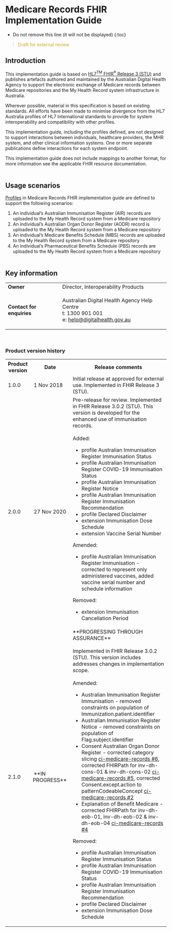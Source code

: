 # Medicare Records FHIR Implementation Guide
<!-- TOC  the css styling for this is \pages\assets\css\project.css under 'markdown-toc'-->
* Do not remove this line (it will not be displayed)
{:toc}
<!-- end TOC -->

> <p style="color:#DAA520;">Draft for external review</p>

## Introduction

This implementation guide is based on [HL7<sup>TM</sup> FHIR<sup>&reg;</sup> Release 3 (STU)](http://hl7.org/fhir/STU3/index.html) and publishes artefacts authored and maintained by the Australian Digital Health Agency to support the electronic exchange of Medicare records between Medicare repositories and the My Health Record system infrastructure in Australia. 

Wherever possible, material in this specification is based on existing standards. All efforts have been made to minimise divergence from the HL7 Australia profiles of HL7 International standards to provide for system interoperability and compatibility with other profiles.

This implementation guide, including the profiles defined, are not designed to support interactions between individuals, healthcare providers, the MHR system, and other clinical information systems. One or more separate publications define interactions for each system endpoint.

This implementation guide does not include mappings to another format, for more information see the applicable FHIR resource documentation.
<br/><br/>


## Usage scenarios
[Profiles](profiles.html) in Medicare Records FHIR implementation guide are defined to support the following scenarios:
1. An individual’s Australian Immunisation Register (AIR) records are uploaded to the My Health Record system from a Medicare repository
1. An individual’s Australian Organ Donor Register (AODR) record is uploaded to the My Health Record system from a Medicare repository
1. An individual’s Medicare Benefits Schedule (MBS) records are uploaded to the My Health Record system from a Medicare repository
1. An individual’s Pharmaceutical Benefits Schedule (PBS) records are uploaded to the My Health Record system from a Medicare repository
<br/><br/>


## Key information

<table class="list" width="100%" cellspacing="6">
    <tbody>
        <tr>
            <td><b>Owner</b></td>
            <td>Director, Interoperability Products</td>
        </tr>
        <tr>
            <td><b>Contact for enquiries</b></td>
            <td>
                <p>Australian Digital Health Agency Help Centre <br />
                t:   1300 901 001<br />
                e:  <a href ="mailto:help@digitalhealth.gov.au">help@digitalhealth.gov.au</a></p>    
            </td>
        </tr>
    </tbody>
</table> 
<br/>


### Product version history

<table class="list" width="100%" cellspacing="6">
	<col style="width:15%"/>
	<col style="width:15%"/>
	<col style="width:70%"/>
     <tbody>
        <tr>
            <th>Product version</th>
            <th>Date</th>
            <th>Release comments</th>
        </tr>
        <tr>
            <td>1.0.0</td>
            <td><span style="padding-left: 3px; padding-right: 3px">1 Nov 2018</span></td>
            <td>Initial release at approved for external use. Implemented in FHIR Release 3 (STU).</td>
        </tr>
        <tr>
            <td>2.0.0</td>
            <td><span style="padding-left: 3px; padding-right: 3px">27 Nov 2020</span></td>
            <td>Pre-release for review. Implemented in FHIR Release 3.0.2 (STU). This version is developed for the enhanced use of immunisation records.
              <br/><br/>Added:
                  <ul>
                    <li>profile Australian Immunisation Register Immunisation Status</li>
                    <li>profile Australian Immunisation Register COVID-19 Immunisation Status</li>
                    <li>profile Australian Immunisation Register Notice</li>
                    <li>profile Australian Immunisation Register Immunisation Recommendation</li>
                    <li>profile Declared Disclaimer</li>
                    <li>extension Immunisation Dose Schedule</li>
                    <li>extension Vaccine Serial Number</li>
                  </ul>
                Amended:
                  <ul>
                    <li>profile Australian Immunisation Register Immunisation - corrected to represent only administered vaccines, added vaccine serial number and schedule information</li>
                  </ul>
                Removed: 
                  <ul>
                    <li>extension Immunisation Cancellation Period</li>
                  </ul>
            </td>
        </tr>
        <tr>
            <td>2.1.0</td>
            <td><span style="padding-left: 3px; padding-right: 3px">**IN PROGRESS**</span></td>
            <td>**PROGRESSING THROUGH ASSURANCE**<br/><br/>Implemented in FHIR Release 3.0.2 (STU). This version includes addresses changes in implementation scope.
              <br/><br/>Amended:
                  <ul>
                    <li>Australian Immunisation Register Immunisation - removed constraints on population of Immunization.patient.identifier</li>
                    <li>Australian Immunisation Register Notice - removed constraints on population of Flag.subject.identifier</li>
                    <li>Consent Australian Organ Donor Register - corrected category slicing <a href="https://github.com/AuDigitalHealth/ci-medicare-records/issues/6">ci-medicare-records #6</a>, corrected FHIRPath for inv-dh-cons-01 & inv-dh-cons-02 <a href="https://github.com/AuDigitalHealth/ci-medicare-records/issues/5">ci-medicare-records #5</a>, corrected Consent.except.action to patternCodeableConcept <a href="https://github.com/AuDigitalHealth/ci-medicare-records/issues/2">ci-medicare-records #2</a></li>
                    <li>Explanation of Benefit Medicare - corrected FHIRPath for inv-dh-eob-01, inv-dh-eob-02 & inv-dh-eob-04 <a href="https://github.com/AuDigitalHealth/ci-medicare-records/issues/4">ci-medicare-records #4</a></li>
                  </ul> 
                Removed:
                <ul>
                    <li>profile Australian Immunisation Register Immunisation Status</li>
                    <li>profile Australian Immunisation Register COVID-19 Immunisation Status</li>
                    <li>profile Australian Immunisation Register Immunisation Recommendation</li>
                    <li>profile Declared Disclaimer</li>
                    <li>extension Immunisation Dose Schedule</li>
              </ul>
            </td>
        </tr>
      </tbody>
</table> 
<br/>









